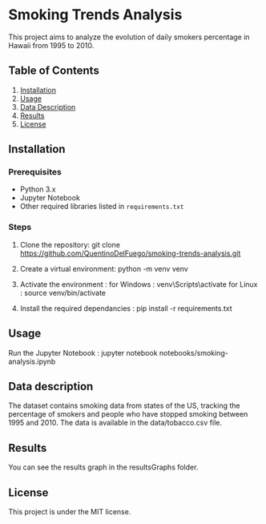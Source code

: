# Smoking Trends Analysis

This project aims to analyze the evolution of daily smokers percentage in Hawaii from 1995 to 2010.

## Table of Contents
1. [Installation](#installation)
2. [Usage](#usage)
3. [Data Description](#data-description)
4. [Results](#results)
5. [License](#license)

## Installation

### Prerequisites
- Python 3.x
- Jupyter Notebook
- Other required libraries listed in `requirements.txt`

### Steps
1. Clone the repository:
   git clone https://github.com/QuentinoDelFuego/smoking-trends-analysis.git

2. Create a virtual environment:
   python -m venv venv

3. Activate the environment :
   for Windows : venv\Scripts\activate
   for Linux : source venv/bin/activate

4. Install the required dependancies :
   pip install -r requirements.txt

## Usage

  Run the Jupyter Notebook :
  jupyter notebook notebooks/smoking-analysis.ipynb

## Data description

  The dataset contains smoking data from states of the US, tracking the percentage of smokers and people who have stopped smoking between 1995 and 2010. The data is available in the data/tobacco.csv file.

## Results

  You can see the results graph in the resultsGraphs folder.

## License

  This project is under the MIT license.




